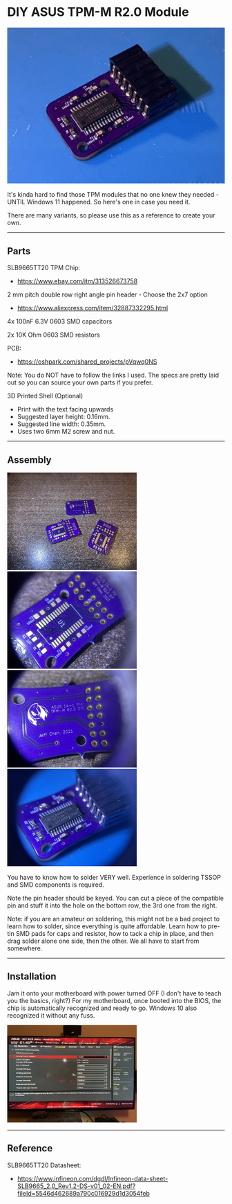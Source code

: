 # DIY ASUS TPM-M R2.0 Module

<img src="./Pics/01.jpeg" width="600px" />

It's kinda hard to find those TPM modules that no one knew they needed - UNTIL Windows 11 happened. So here's one in case you need it.

There are many variants, so please use this as a reference to create your own.

--------

## Parts

SLB9665TT20 TPM Chip:

-  https://www.ebay.com/itm/313526673758

2 mm pitch double row right angle pin header -   Choose the 2x7 option
-  https://www.aliexpress.com/item/32887332295.html

4x 100nF 6.3V 0603 SMD capacitors

2x 10K Ohm 0603 SMD resistors

PCB:
-   https://oshpark.com/shared_projects/pVqwq0NS

Note: You do NOT have to follow the links I used. The specs are pretty laid out so you can source your own parts if you prefer.

3D Printed Shell (Optional)
  - Print with the text facing upwards
  - Suggested layer height: 0.16mm.
  - Suggested line width: 0.35mm.
  - Uses two 6mm M2 screw and nut.
--------

## Assembly

<img src="./Pics/02.jpeg" width="300px" /><img src="./Pics/03.jpeg" width="300px" />
<img src="./Pics/04.jpeg" width="300px" /><img src="./Pics/05.jpeg" width="300px" />

You have to know how to solder VERY well. Experience in soldering TSSOP and SMD components is required.

Note the pin header should be keyed. You can cut a piece of the compatible pin and stuff it into the hole on the bottom row, the 3rd one from the right.

Note: if you are an amateur on soldering, this might not be a bad project to learn how to solder, since everything is quite affordable. Learn how to pre-tin SMD pads for caps and resistor, how to tack a chip in place, and then drag solder alone one side, then the other. We all have to start from somewhere.

--------

## Installation

Jam it onto your motherboard with power turned OFF (I don't have to teach you the basics, right?) For my motherboard, once booted into the BIOS, the chip is automatically recognized and ready to go. Windows 10 also recognized it without any fuss.

<img src="./Pics/06.jpeg" width="300px" />

--------

## Reference

SLB9665TT20 Datasheet:
- https://www.infineon.com/dgdl/Infineon-data-sheet-SLB9665_2.0_Rev1.2-DS-v01_02-EN.pdf?fileId=5546d462689a790c016929d1d3054feb
